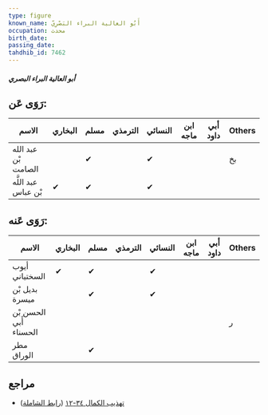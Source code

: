 ```yaml
---
type: figure
known_name: أَبُو العالية البراء البَصْرِيّ
occupation: محدث
birth_date:
passing_date:
tahdhib_id: 7462
---
```

##### أبو العالية البراء البصري

## رَوَى عَن:
| الاسم               | البخاري | مسلم | الترمذي | النسائي | ابن ماجه | أبي داود | Others |
| ------------------- | ------- | ---- | ------- | ------- | -------- | -------- | ------ |
| عبد الله بْن الصامت |         | ✔    |         | ✔       |          |          | بخ     |
| عبد اللَّه بْن عباس | ✔       | ✔    |         | ✔       |          |          |        |
## رَوَى عَنه:
| الاسم                  | البخاري | مسلم | الترمذي | النسائي | ابن ماجه | أبي داود | Others |
| ---------------------- | ------- | ---- | ------- | ------- | -------- | -------- | ------ |
| أيوب السختياني         | ✔       | ✔    |         | ✔       |          |          |        |
| بديل بْن ميسرة         |         | ✔    |         | ✔       |          |          |        |
| الحسن بْن أَبي الحسناء |         |      |         |         |          |          | ر      |
| مطر الوراق             |         | ✔    |         |         |          |          |        |
## مراجع
- [تهذيب الكمال ٣٤-١٢](obsidian://open?vault=Tahdhib-al-Kamal&file=Figures/٧٤٦٢-أبو%20العالية%20البراء%20البصري) ([رابط الشاملة](https://shamela.ws/book/3722/18129))